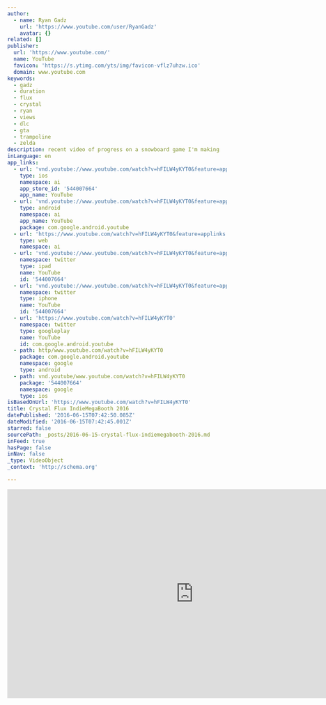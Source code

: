 ```yaml
---
author:
  - name: Ryan Gadz
    url: 'https://www.youtube.com/user/RyanGadz'
    avatar: {}
related: []
publisher:
  url: 'https://www.youtube.com/'
  name: YouTube
  favicon: 'https://s.ytimg.com/yts/img/favicon-vflz7uhzw.ico'
  domain: www.youtube.com
keywords:
  - gadz
  - duration
  - flux
  - crystal
  - ryan
  - views
  - dlc
  - gta
  - trampoline
  - zelda
description: recent video of progress on a snowboard game I'm making
inLanguage: en
app_links:
  - url: 'vnd.youtube://www.youtube.com/watch?v=hFILW4yKYT0&feature=applinks'
    type: ios
    namespace: ai
    app_store_id: '544007664'
    app_name: YouTube
  - url: 'vnd.youtube://www.youtube.com/watch?v=hFILW4yKYT0&feature=applinks'
    type: android
    namespace: ai
    app_name: YouTube
    package: com.google.android.youtube
  - url: 'https://www.youtube.com/watch?v=hFILW4yKYT0&feature=applinks'
    type: web
    namespace: ai
  - url: 'vnd.youtube://www.youtube.com/watch?v=hFILW4yKYT0&feature=applinks'
    namespace: twitter
    type: ipad
    name: YouTube
    id: '544007664'
  - url: 'vnd.youtube://www.youtube.com/watch?v=hFILW4yKYT0&feature=applinks'
    namespace: twitter
    type: iphone
    name: YouTube
    id: '544007664'
  - url: 'https://www.youtube.com/watch?v=hFILW4yKYT0'
    namespace: twitter
    type: googleplay
    name: YouTube
    id: com.google.android.youtube
  - path: http/www.youtube.com/watch?v=hFILW4yKYT0
    package: com.google.android.youtube
    namespace: google
    type: android
  - path: vnd.youtube/www.youtube.com/watch?v=hFILW4yKYT0
    package: '544007664'
    namespace: google
    type: ios
isBasedOnUrl: 'https://www.youtube.com/watch?v=hFILW4yKYT0'
title: Crystal Flux IndieMegaBooth 2016
datePublished: '2016-06-15T07:42:50.085Z'
dateModified: '2016-06-15T07:42:45.001Z'
starred: false
sourcePath: _posts/2016-06-15-crystal-flux-indiemegabooth-2016.md
inFeed: true
hasPage: false
inNav: false
_type: VideoObject
_context: 'http://schema.org'

---
```

<iframe src="https://cdn.embedly.com/widgets/media.html?src=https%3A%2F%2Fwww.youtube.com%2Fembed%2FhFILW4yKYT0%3Ffeature%3Doembed&amp;url=http%3A%2F%2Fwww.youtube.com%2Fwatch%3Fv%3DhFILW4yKYT0&amp;image=https%3A%2F%2Fi.ytimg.com%2Fvi%2FhFILW4yKYT0%2Fhqdefault.jpg&amp;key=b7d04c9b404c499eba89ee7072e1c4f7&amp;type=text%2Fhtml&amp;schema=youtube" width="854" height="480" scrolling="no" frameborder="0" allowfullscreen="" style=""></iframe>